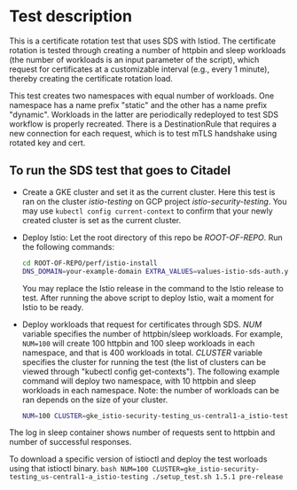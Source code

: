 # Test description

This is a certificate rotation test that uses SDS with Istiod.
The certificate rotation is tested through creating a number of
httpbin and sleep workloads (the number of workloads is an input parameter of the script),
which request for certificates at a customizable interval (e.g., every 1 minute),
thereby creating the certificate rotation load.

This test creates two namespaces with equal number of workloads.
One namespace has a name prefix "static" and the other has a name prefix "dynamic".
Workloads in the latter are periodically redeployed to test SDS workflow is properly recreated.
There is a DestinationRule that requires a new connection for each request, which is to test mTLS
handshake using rotated key and cert.

## To run the SDS test that goes to Citadel

- Create a GKE cluster and set it as the current cluster.
Here this test is ran on the cluster *istio-testing*
on GCP project *istio-security-testing*.
You may use `kubectl config current-context` to confirm that your newly created cluster
is set as the current cluster.

- Deploy Istio:
Let the root directory of this repo be *ROOT-OF-REPO*.
Run the following commands:

    ```bash
    cd ROOT-OF-REPO/perf/istio-install
    DNS_DOMAIN=your-example-domain EXTRA_VALUES=values-istio-sds-auth.yaml ./setup_istio.sh release-1.5.1
    ```

    You may replace the Istio release
    in the command to the Istio release to test.
    After running the above script to deploy Istio, wait a moment for Istio to be ready.

- Deploy workloads that request for certificates through SDS.
*NUM* variable specifies the number of httpbin/sleep workloads. For example, `NUM=100` will
create 100 httpbin and 100 sleep workloads in each namespace, and that is 400 workloads in total.
*CLUSTER* variable specifies the cluster for running the test
(the list of clusters can be viewed through "kubectl config get-contexts").
The following example command will deploy two namespace, with 10 httpbin and sleep workloads in
each namespace.
Note: the number of workloads can be ran depends on the size of your cluster.

    ```bash
    NUM=100 CLUSTER=gke_istio-security-testing_us-central1-a_istio-testing ./setup_test.sh
    ```

The log in sleep container shows number of requests sent to httpbin and number of successful responses.

To download a specific version of istioctl and deploy the test worloads using that istioctl binary.
    ```bash
    NUM=100 CLUSTER=gke_istio-security-testing_us-central1-a_istio-testing ./setup_test.sh 1.5.1 pre-release
    ```